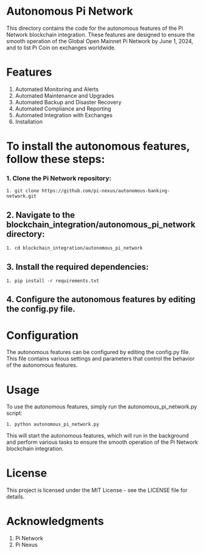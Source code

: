 # Autonomous Pi Network

This directory contains the code for the autonomous features of the Pi Network blockchain integration. These features are designed to ensure the smooth operation of the Global Open Mainnet Pi Network by June 1, 2024, and to list Pi Coin on exchanges worldwide.

# Features

1. Automated Monitoring and Alerts
2. Automated Maintenance and Upgrades
3. Automated Backup and Disaster Recovery
4. Automated Compliance and Reporting
5. Automated Integration with Exchanges
6. Installation

# To install the autonomous features, follow these steps:

### 1. Clone the Pi Network repository:

```
1. git clone https://github.com/pi-nexus/autonomous-banking-network.git
```

## 2. Navigate to the blockchain_integration/autonomous_pi_network directory:

```
1. cd blockchain_integration/autonomous_pi_network
```

## 3. Install the required dependencies:

```
1. pip install -r requirements.txt
```

## 4. Configure the autonomous features by editing the config.py file.

# Configuration

The autonomous features can be configured by editing the config.py file. This file contains various settings and parameters that control the behavior of the autonomous features.

# Usage

To use the autonomous features, simply run the autonomous_pi_network.py script:

```
1. python autonomous_pi_network.py
```

This will start the autonomous features, which will run in the background and perform various tasks to ensure the smooth operation of the Pi Network blockchain integration.

# License

This project is licensed under the MIT License - see the LICENSE file for details.

# Acknowledgments

1. Pi Network
2. Pi Nexus
